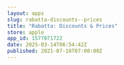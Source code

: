 ```yaml
---
layout: apps
slug: rabatta-discounts--prices
title: "Rabatta: Discounts & Prices"
store: apple
app_id: 1577071722
date: 2025-03-14T06:54:42Z
published: 2021-07-18T07:00:00Z
---
```

